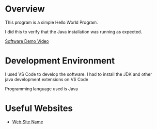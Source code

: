 # Overview

This program is a simple Hello World Program.

I did this to verify that the Java installation was running as expected.

[Software Demo Video](https://www.youtube.com/watch?v=8HgpjQpy60Y)

# Development Environment

I used VS Code to develop the software. I had to install the JDK and other java development extensions on VS Code

Programming language used is Java

# Useful Websites

- [Web Site Name](https://www.w3schools.com/java/default.asp)
